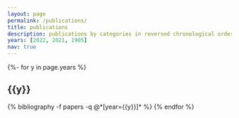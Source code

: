 ```yaml
---
layout: page
permalink: /publications/
title: publications
description: publications by categories in reversed chronological order. 
years: [2022, 2021, 1905]
nav: true
---
```

<!-- _pages/publications.md -->
<div class="publications">

{%- for y in page.years %}
  <h2 class="year">{{y}}</h2>
  {% bibliography -f papers -q @*[year={{y}}]* %}
{% endfor %}

</div>
